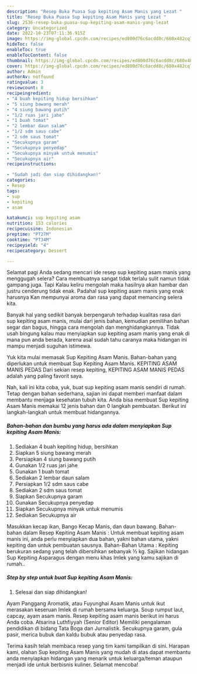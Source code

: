 ```yaml
---
description: "Resep Buka Puasa Sup kepiting Asam Manis yang Lezat "
title: "Resep Buka Puasa Sup kepiting Asam Manis yang Lezat "
slug: 2536-resep-buka-puasa-sup-kepiting-asam-manis-yang-lezat
category: Uncategorized
date: 2022-10-23T07:11:36.915Z
image: https://img-global.cpcdn.com/recipes/ed800d76c6acdd8c/680x482cq70/sup-kepiting-asam-manis-foto-resep-utama.jpg
hideToc: false
enableToc: true
enableTocContent: false
thumbnail: https://img-global.cpcdn.com/recipes/ed800d76c6acdd8c/680x482cq70/sup-kepiting-asam-manis-foto-resep-utama.jpg
cover: https://img-global.cpcdn.com/recipes/ed800d76c6acdd8c/680x482cq70/sup-kepiting-asam-manis-foto-resep-utama.jpg
author: Admin
authorAv: notfound
ratingvalue: 3
reviewcount: 8
recipeingredient:
- "4 buah kepiting hidup bersihkan"
- "5 siung bawang merah"
- "4 siung bawang putih"
- "1/2 ruas jari jahe"
- "1 buah tomat"
- "2 lembar daun salam"
- "1/2 sdm saus cabe"
- "2 sdm saus tomat"
- "Secukupnya garam"
- "Secukupnya penyedap"
- "Secukupnya minyak untuk menumis"
- "Secukupnya air"
recipeinstructions:

- "Sudah jadi dan siap dihidangkan!"
categories:
- Resep
tags:
- sup
- kepiting
- asam

katakunci: sup kepiting asam 
nutrition: 153 calories
recipecuisine: Indonesian
preptime: "PT27M"
cooktime: "PT34M"
recipeyield: "4"
recipecategory: Dessert

---
```



Selamat pagi Anda sedang mencari ide resep sup kepiting asam manis yang menggugah selera? Cara membuatnya sangat tidak terlalu sulit namun tidak gampang juga. Tapi Kalau keliru mengolah maka hasilnya akan hambar dan justru cenderung tidak enak. Padahal sup kepiting asam manis yang enak harusnya Kan mempunyai aroma dan rasa yang dapat memancing selera kita.


Banyak hal yang sedikit banyak berpengaruh terhadap kualitas rasa dari sup kepiting asam manis, mulai dari jenis bahan, kemudian pemilihan bahan segar dan bagus, hingga cara mengolah dan menghidangkannya. Tidak usah bingung kalau mau menyiapkan sup kepiting asam manis yang enak di mana pun anda berada, karena asal sudah tahu caranya maka hidangan ini mampu menjadi suguhan istimewa.

Yuk kita mulai memasak Sup Kepiting Asam Manis. Bahan-bahan yang diperlukan untuk membuat Sup Kepiting Asam Manis. KEPITING ASAM MANIS PEDAS Dari sekian resep kepiting, KEPITING ASAM MANIS PEDAS adalah yang paling favorit saya.


Nah, kali ini kita coba, yuk, buat sup kepiting asam manis sendiri di rumah. Tetap dengan bahan sederhana, sajian ini dapat memberi manfaat dalam membantu menjaga kesehatan tubuh kita. Anda bisa membuat Sup kepiting Asam Manis memakai 12 jenis bahan dan 0 langkah pembuatan. Berikut ini langkah-langkah untuk membuat hidangannya.

<!--inarticleads1-->

##### Bahan-bahan dan bumbu yang harus ada dalam menyiapkan Sup kepiting Asam Manis:

1. Sediakan 4 buah kepiting hidup, bersihkan
1. Siapkan 5 siung bawang merah
1. Persiapkan 4 siung bawang putih
1. Gunakan 1/2 ruas jari jahe
1. Gunakan 1 buah tomat
1. Sediakan 2 lembar daun salam
1. Persiapkan 1/2 sdm saus cabe
1. Sediakan 2 sdm saus tomat
1. Siapkan Secukupnya garam
1. Gunakan Secukupnya penyedap
1. Siapkan Secukupnya minyak untuk menumis
1. Sediakan Secukupnya air


Masukkan kecap ikan, Bango Kecap Manis, dan daun bawang. Bahan-bahan dalam Resep Kepiting Asam Manis : Untuk membuat kepiting asam manis ini, anda perlu menyiapkan dua bahan, yakni bahan utama, yakni kepiting dan untuk pembuatan sausnya. Bahan-Bahan Utama : Kepiting berukuran sedang yang telah dibersihkan sebanyak ½ kg. Sajikan hidangan Sup Kepiting Asparagus dengan menu khas Imlek yang kamu sajikan di rumah.. 

<!--inarticleads2-->

##### Step by step untuk buat Sup kepiting Asam Manis:


1. Selesai dan siap dihidangkan!

Ayam Panggang Aromatik, atau Fuyunghai Asam Manis untuk ikut merasakan keseruan Imlek di rumah bersama keluarga. Soup rumput laut, capcay, ayam asam manis. Resep kepiting asam manis berikut ini harus Anda coba. Atsarina Luthfiyyah (Senior Editor) Memiliki pengalaman pendidikan di bidang Tata Boga dan Jurnalistik. Secukupnya garam, gula pasir, merica bubuk dan kaldu bubuk atau penyedap rasa. 

Terima kasih telah membaca resep yang tim kami tampilkan di sini. Harapan kami, olahan Sup kepiting Asam Manis yang mudah di atas dapat membantu anda menyiapkan hidangan yang menarik untuk keluarga/teman ataupun menjadi ide untuk berbisnis kuliner. Selamat mencoba!
